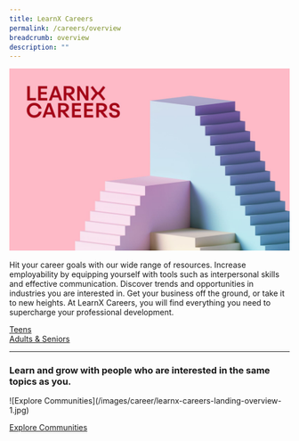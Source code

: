 ```yaml
---
title: LearnX Careers
permalink: /careers/overview
breadcrumb: overview
description: ""
---
```

![LearnX Careers](/images/career/learnx-careers-landing-kv-1.jpg)

Hit your career goals with our wide range of resources. Increase employability by equipping yourself with tools such as interpersonal skills and effective communication. Discover trends and opportunities in industries you are interested in. Get your business off the ground, or take it to new heights. At LearnX Careers, you will find everything you need to supercharge your professional development.

<!-- <p><div class="responsive-iframe-container ratio-16by9">
  <iframe class="responsive-iframe" src="https://www.youtube.com/embed/uOfQMXQ4lL8"></iframe>
</div></p> -->

<div class="row is-multiline">
  <div class="col is-one-third">
    <div class="clickbox is-pink-ruby">
      <a href="/careers/teens/overview">
        <span>Teens</span>
      </a>
    </div>
  </div>
  <div class="col is-one-third">
    <div class="clickbox is-pink-ruby">
      <a href="/careers/adults-seniors/overview">
        <span>Adults & Seniors</span>
      </a>
    </div>
  </div>
  <div class="col is-one-third">
  </div>
</div>

---
<h3 class="margin--top--none margin--bottom--lg"><b>Learn and grow with people who are interested in the same topics as you.</b></h3>
![Explore Communities](/images/career/learnx-careers-landing-overview-1.jpg)

<a href="/communities/join/careers-communities" class="bp-button is-ruby-outline is-uppercase">Explore Communities</a>